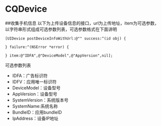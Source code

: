 # CQDevice
##收集手机信息
以下为上传设备信息的接口，url为上传地址，item为可选参数，以字符串形式组成可选参数列表，可选参数格式在下面讲明
```
[UIDevice postDeviceInfoWithUrl:@"" success:^(id obj) {

} failure:^(NSError *error) {

} item:@"IDFA",@"DeviceModel",@"AppVersion",nil];
```
可选参数列表
* IDFA：广告标识符
* IDFV：应用唯一标识符
* DeviceModel：设备型号
* AppVersion：设备型号
* SystemVersion：系统版本号
* SystemName:系统名称
* BundleID：应用bundleID
* IpAddress：设备IP地址

